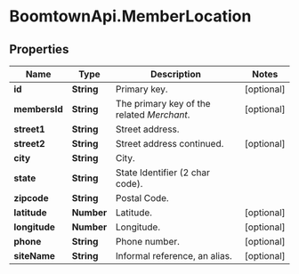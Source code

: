 # BoomtownApi.MemberLocation

## Properties
Name | Type | Description | Notes
------------ | ------------- | ------------- | -------------
**id** | **String** | Primary key. | [optional] 
**membersId** | **String** | The primary key of the related *Merchant*. | [optional] 
**street1** | **String** | Street address. | 
**street2** | **String** | Street address continued. | [optional] 
**city** | **String** | City. | 
**state** | **String** | State Identifier (2 char code). | 
**zipcode** | **String** | Postal Code. | 
**latitude** | **Number** | Latitude. | [optional] 
**longitude** | **Number** | Longitude. | [optional] 
**phone** | **String** | Phone number. | [optional] 
**siteName** | **String** | Informal reference, an alias. | [optional] 


